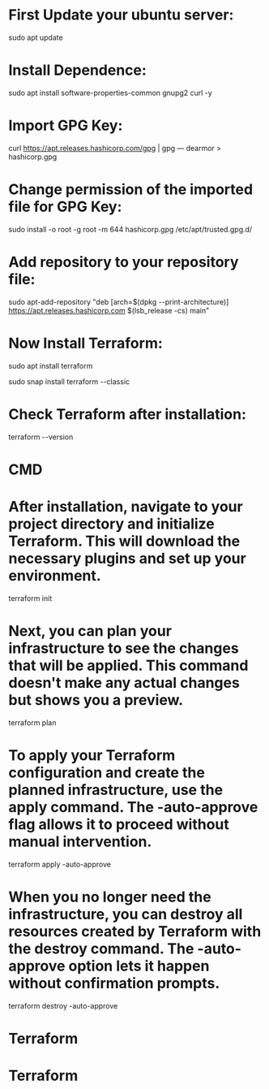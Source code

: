 # First Update your ubuntu server:

sudo apt update

# Install Dependence:

sudo apt install software-properties-common gnupg2 curl -y

# Import GPG Key:

curl https://apt.releases.hashicorp.com/gpg | gpg — dearmor > hashicorp.gpg

# Change permission of the imported file for GPG Key:

sudo install -o root -g root -m 644 hashicorp.gpg /etc/apt/trusted.gpg.d/

# Add repository to your repository file:


sudo apt-add-repository "deb [arch=$(dpkg --print-architecture)] https://apt.releases.hashicorp.com $(lsb_release -cs) main"

# Now Install Terraform:
sudo apt install terraform

sudo snap install terraform --classic

# Check Terraform after installation:
terraform  --version



# CMD



# After installation, navigate to your project directory and initialize Terraform. This will download the necessary plugins and set up your environment.
terraform init


# Next, you can plan your infrastructure to see the changes that will be applied. This command doesn't make any actual changes but shows you a preview.
terraform plan 

# To apply your Terraform configuration and create the planned infrastructure, use the apply command. The -auto-approve flag allows it to proceed without manual intervention.
terraform apply -auto-approve 

# When you no longer need the infrastructure, you can destroy all resources created by Terraform with the destroy command. The -auto-approve option lets it happen without confirmation prompts.
terraform destroy -auto-approve
# Terraform
# Terraform
